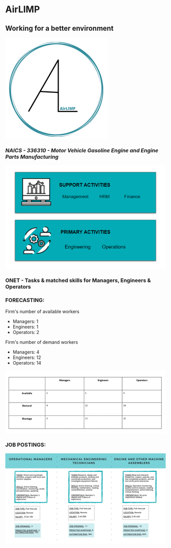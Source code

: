 # **AirLIMP**

## **Working for a better environment**

![Location of the logo](9.png)

### _NAICS - 336310 - Motor Vehicle Gasoline Engine and Engine Parts Manufacturing_

![7.png](7.png)

### ONET - Tasks & matched skills for Managers, Engineers & Operators

### FORECASTING:
Firm's number of available workers
- Managers: 1
- Engineers: 1
- Operators: 2

Firm's number of demand workers
- Managers: 4
- Engineers: 12
- Operators: 14

![6.png](6.png)


### JOB POSTINGS:

![2.jpeg](2.jpeg)








